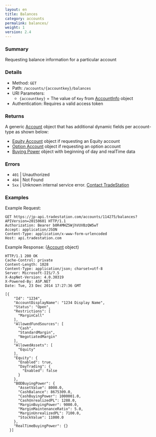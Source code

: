 ```yaml
---
layout: en
title: Balances
category: accounts
permalink: balances/
weight: 1
version: 2.4
---
```


### Summary

Requesting balance information for a particular account

### Details

* Method: `GET`
* Path: `/accounts/{accountkey}/balances`
* URI Parameters:  
  * `{accountkey}` = The value of `Key` from [AccountInfo](../../objects/account-info) object
* Authentication: Requires a valid access token

### Returns

A generic [Account](../../objects/account) object that has additional dynamic fields per account-type as shown below: 


* [Equity Account](../../objects/equity-account) object if requesting an Equity account 
* [Option Account](../../objects/option-account) object if requesting an option account 
* [Buying Power](../../objects/buying-power) object with beginning of day and realTime data 


### Errors

* `401` | Unauthorized
* `404` | Not Found
* `5xx` | Unknown internal service error. [Contact TradeStation](mailto:webapi@tradestation.com)

### Examples


Example Request:


    GET https://jp-api.tradestation.com/accounts/114275/balances?APIVersion=20150601 HTTP/1.1
    Authorization: Bearer b0R4MHZ5WjhVUVBzQW5wT
    Accept: application/JSON
    Content-Type: application/x-www-form-urlencoded
    Host: api.tradestation.com

Example Response: ([Account](../../objects/account) object)

    HTTP/1.1 200 OK
    Cache-Control: private
    Content-Length: 1028
    Content-Type: application/json; charset=utf-8
    Server: Microsoft-IIS/7.5
    X-AspNet-Version: 4.0.30319
    X-Powered-By: ASP.NET
    Date: Tue, 23 Dec 2014 17:27:36 GMT

    [{
        "Id": "1234",
        "AccountDisplayName": "1234 Display Name",
        "Status": "Open",
        "Restrictions": [
          "MarginCall"
        ],
        "AllowedFundSources": [
          "Cash",
          "StandardMargin",
          "NegotiatedMargin"
        ],
        "AllowedAssets": [
          "Equity"
        ],
        "Equity": {
          "Enabled": true,
          "DayTrading": {
            "Enabled": false
          }
        },
        "BODBuyingPower": {
          "AssetValue": 8000.0,
          "CashBalance": 8675309.0,
          "CashBuyingPower": 1000001.0,
          "CashUnrealizedPL": 1288.0,
          "MarginBuyingPower": 9000.0,
          "MarginMaintenanceRatio": 5.0,
          "MarginUnrealizedPL": 7100.0,
          "StockValue": 11000.0
        },
        "RealTimeBuyingPower": {}
      }]




